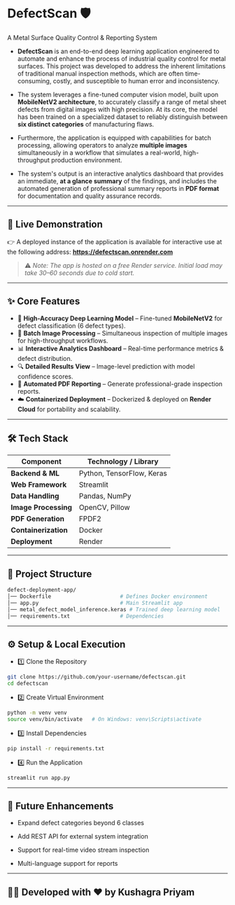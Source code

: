 # DefectScan 🛡️
A Metal Surface Quality Control & Reporting System


- **DefectScan** is an end-to-end deep learning application engineered to automate and enhance the process of industrial quality control for metal surfaces. This project was developed to address the inherent limitations of traditional manual inspection methods, which are often time-consuming, costly, and susceptible to human error and inconsistency.

- The system leverages a fine-tuned computer vision model, built upon **MobileNetV2 architecture**, to accurately classify a range of metal sheet defects from digital images with high precision. At its core, the model has been trained on a specialized dataset to reliably distinguish between **six distinct categories** of manufacturing flaws.

- Furthermore, the application is equipped with capabilities for batch processing, allowing operators to analyze **multiple images** simultaneously in a workflow that simulates a real-world, high-throughput production environment. 

- The system's output is an interactive analytics dashboard that provides an immediate, **at a glance summary** of the findings, and includes the automated generation of professional summary reports in **PDF format** for documentation and quality assurance records.

---

## 🎥 Live Demonstration  


👉 A deployed instance of the application is available for interactive use at the following address: 
  **https://defectscan.onrender.com**  

> ⚠️ *Note: The app is hosted on a free Render service. Initial load may take 30–60 seconds due to cold start.*  

---

## ✨ Core Features  

- 🎯 **High-Accuracy Deep Learning Model** – Fine-tuned **MobileNetV2** for defect classification (6 defect types).  
- 📂 **Batch Image Processing** – Simultaneous inspection of multiple images for high-throughput workflows.  
- 📊 **Interactive Analytics Dashboard** – Real-time performance metrics & defect distribution.  
- 🔍 **Detailed Results View** – Image-level prediction with model confidence scores.  
- 📑 **Automated PDF Reporting** – Generate professional-grade inspection reports.  
- ☁️ **Containerized Deployment** – Dockerized & deployed on **Render Cloud** for portability and scalability.  

---

## 🛠️ Tech Stack  

| Component             | Technology / Library       |
|-----------------------|----------------------------|
| **Backend & ML**      | Python, TensorFlow, Keras |
| **Web Framework**     | Streamlit                 |
| **Data Handling**     | Pandas, NumPy             |
| **Image Processing**  | OpenCV, Pillow            |
| **PDF Generation**    | FPDF2                     |
| **Containerization**  | Docker                    |
| **Deployment**        | Render                    |

---

## 📂 Project Structure  

```bash
defect-deployment-app/
│── Dockerfile                      # Defines Docker environment
│── app.py                          # Main Streamlit app
│── metal_defect_model_inference.keras # Trained deep learning model
│── requirements.txt                # Dependencies
```

---

## ⚙️ Setup & Local Execution

- 1️⃣ Clone the Repository

```bash
git clone https://github.com/your-username/defectscan.git
cd defectscan
```

- 2️⃣ Create Virtual Environment

```bash
python -m venv venv
source venv/bin/activate   # On Windows: venv\Scripts\activate
```

- 3️⃣ Install Dependencies

```bash
pip install -r requirements.txt
```

- 4️⃣ Run the Application

```bash
streamlit run app.py
```

---

## 🔮 Future Enhancements

- Expand defect categories beyond 6 classes

- Add REST API for external system integration

- Support for real-time video stream inspection

- Multi-language support for reports

---

## 👨‍💻 Developed with ❤️ by Kushagra Priyam
